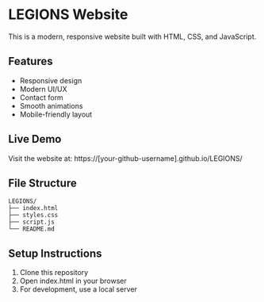 # LEGIONS Website

This is a modern, responsive website built with HTML, CSS, and JavaScript.

## Features
- Responsive design
- Modern UI/UX
- Contact form
- Smooth animations
- Mobile-friendly layout

## Live Demo
Visit the website at: https://[your-github-username].github.io/LEGIONS/

## File Structure
```
LEGIONS/
├── index.html
├── styles.css
├── script.js
└── README.md
```

## Setup Instructions
1. Clone this repository
2. Open index.html in your browser
3. For development, use a local server 